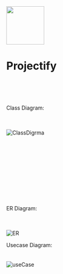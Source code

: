  
  <img style="text-align:center;width: 100px" src="https://github.com/flesten-ali/Projectify.NET/assets/126335000/f79b2612-c77b-4665-add2-11b8dd8b5732"  />    
 
   # Projectify
<br/><br/><br/> 

 
Class Diagram:
<br/><br/><br/> 

![ClassDigrma](https://github.com/flesten-ali/Projectify.NET-/assets/126335000/3933b5e1-d15f-44d1-bf9a-08a796a172e7)


<br/><br/><br/><br/><br/><br/><br/><br/><br/>




ER Diagram:
<br/><br/><br/> 

![ER](https://github.com/flesten-ali/Projectify.NET-/assets/126335000/086f9c8d-d35a-4b7a-b497-37f78f5aa4be)
 

Usecase Diagram:<br/><br/><br/> 
![useCase](https://github.com/flesten-ali/Projectify.NET-/assets/126335000/033eb269-2094-43b5-866c-c2601309e1f9)

